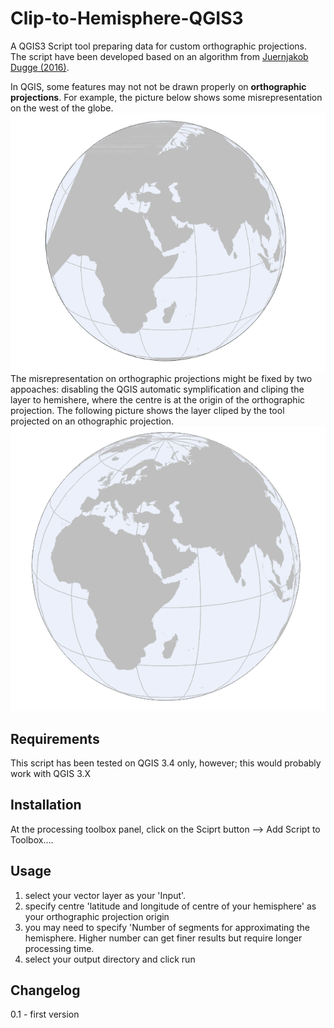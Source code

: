 # Clip-to-Hemisphere-QGIS3
A QGIS3 Script tool preparing data for custom orthographic projections. </br>
The script have been developed based on an algorithm from <a href = 'https://github.com/jdugge/ClipToHemisphere'>Juernjakob Dugge (2016)</a>.

In QGIS, some features may not not be drawn properly on <strong>orthographic projections</strong>. For example, the picture below shows some misrepresentation on the west of the globe. </br>
![misrepresentation](misrepresentation.PNG)</br>
The misrepresentation on orthographic projections might be fixed by two appoaches: disabling the QGIS automatic symplification and cliping the layer to hemishere, where the centre is at the origin of the orthographic projection. The following picture shows the layer cliped by the tool projected on an othographic projection. </br>
![cliped layer](theToolResult.PNG)

## Requirements
This script has been tested on QGIS 3.4 only, however; this would probably work with QGIS 3.X

## Installation
At the processing toolbox panel, click on the Sciprt button --> Add Script to Toolbox....

## Usage
1. select your vector layer as your 'Input'.
2. specify centre 'latitude and longitude of centre of your hemisphere' as your orthographic projection origin
3. you may need to specify 'Number of segments for approximating the hemisphere. Higher number can get finer results but require longer processing time.
4. select your output directory and click run

## Changelog
0.1 - first version
